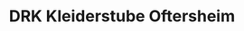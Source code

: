 ---
title: "DRK Kleiderstube Oftersheim"
url: /oftersheim/drk-kleiderstube-oftersheim/
shop: Gebrauchtwaren
---